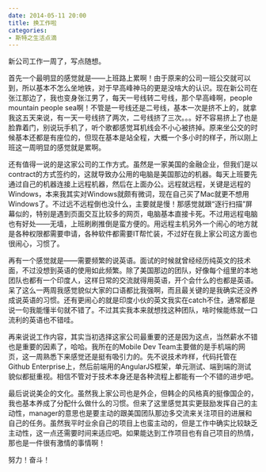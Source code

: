 ```yaml
---
date: 2014-05-11 20:00
title: 换工作啦
categories:
- 斯特之生活点滴
---
```


新公司工作一周了，写点随想。

<!--more-->

首先一个最明显的感觉就是——上班路上累啊！由于原来的公司一班公交就可以到，所以基本不怎么坐地铁，对于早高峰神马的更是没啥大的认识。现在新公司在张江那边了，我也变身张江男了，每天一号线转二号线，那个早高峰啊，people mountain people sea啊！不管是一号线还是二号线，基本一次是挤不上的，就拿我这五天来说，有一天一号线挤了两次，二号线挤了三次。。。好不容易挤上了也是脸靠着门，别说玩手机了，听个歌都感觉耳机线会不小心被挤掉。原来坐公交的时候基本还都是有座位的，但现在基本是站全程，大概一个多小时的样子，所以刚上班这一周明显的感觉就是累啊。

还有值得一说的是这家公司的工作方式。虽然是一家美国的金融企业，但我们是以contract的方式签约的，这就导致办公用的电脑是美国那边的机器。每天上班要先通过自己的机器连接上远程机器，然后在上面办公。远程就远程，关键是远程的Windows，本来我其实对Windows就颇有微词，现在自己买了Mac就更不想用Windows了。不过远不远程倒也没什么，主要就是慢！那感觉就跟“逐行扫描”屏幕似的，特别是遇到页面交互比较多的网页，电脑基本直接卡死。不过用远程电脑也有好处——无墙，上班刷刷推倒是蛮方便的。用远程主机另外一个闹心的地方就是各种权限都需要申请，各种软件都需要IT帮忙装，不过好在我上家公司这方面也很闹心，习惯了。

再有一个感觉就是——需要频繁的说英语。面试的时候就曾经经历纯英文的技术面，不过没想到英语的使用如此频繁。除了美国那边的团队，好像每个组里的本地团队也都有一个印度人，这样日常的交流就得用英语，开个会什么的也都是英语。呆了这么一两周我感觉貌似大家的口语都比我强啊，而且最关键的是我确实还没养成说英语的习惯。还有更闹心的就是印度小伙的英文我实在catch不住，通常都是说一句我能懂半句就不错了。不过其实我本来就想找这种团队，啥时候能练就一口流利的英语也不错哇。

再来说说工作内容，其实当初选择这家公司最重要的还是因为这点，当然薪水不错也是重要的因素了，哈哈。我所在的Mobile Dev Team主要做的是手机端的网页，这一周熟悉下来感觉还是挺有吸引力的。先不说技术咋样，代码托管在Github Enterprise上，然后前端用的AngularJS框架，单元测试、端到端的测试貌似都挺重视。相信不管对于技术本身还是各种流程上都能有一个不错的进步吧。

最后说说美企的文化。虽然我上家公司也是外企，但韩企的风格真的挺像国企的，我也基本养成了分配什么做什么的习惯。但来了这里感觉其实更鼓励发挥自己的主动性，manager的意思也是要主动的跟美国团队那边多交流来关注项目的进展和自己的任务。虽然我平时业余自己的项目上也蛮主动的，但是工作中确实比较缺乏主动性，这一点还需要时间来适应吧。如果能达到工作项目也有自己项目的热情，那也是一件很有激情的事情啊！

努力！奋斗！
